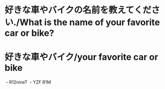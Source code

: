 # 好きな車やバイクの名前を教えてください./What is the name of your favorite car or bike?

# 好きな車やバイク/your favorite car or bike
・R12nineT
・YZF R1M
